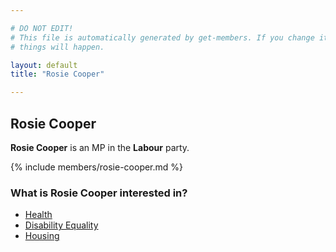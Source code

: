 ```yaml
---

# DO NOT EDIT!
# This file is automatically generated by get-members. If you change it, bad
# things will happen.

layout: default
title: "Rosie Cooper"

---
```


## Rosie Cooper

**Rosie Cooper** is an MP in the **Labour** party.

{% include members/rosie-cooper.md %}

### What is Rosie Cooper interested in?


* [Health](/interests/health.html)
* [Disability Equality](/interests/disability-equality.html)
* [Housing](/interests/housing.html)

